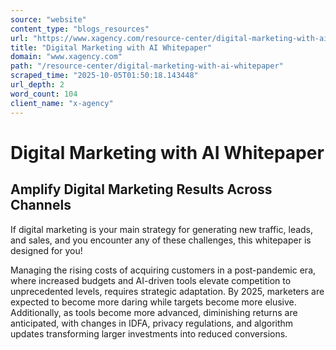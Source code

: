 ```yaml
---
source: "website"
content_type: "blogs_resources"
url: "https://www.xagency.com/resource-center/digital-marketing-with-ai-whitepaper"
title: "Digital Marketing with AI Whitepaper"
domain: "www.xagency.com"
path: "/resource-center/digital-marketing-with-ai-whitepaper"
scraped_time: "2025-10-05T01:50:18.143448"
url_depth: 2
word_count: 104
client_name: "x-agency"
---
```


# Digital Marketing with AI Whitepaper

## Amplify Digital Marketing Results Across Channels

If digital marketing is your main strategy for generating new traffic, leads, and sales, and you encounter any of these challenges, this whitepaper is designed for you!

Managing the rising costs of acquiring customers in a post-pandemic era, where increased budgets and AI-driven tools elevate competition to unprecedented levels, requires strategic adaptation. By 2025, marketers are expected to become more daring while targets become more elusive. Additionally, as tools become more advanced, diminishing returns are anticipated, with changes in IDFA, privacy regulations, and algorithm updates transforming larger investments into reduced conversions.